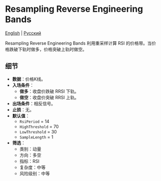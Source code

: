 # Resampling Reverse Engineering Bands
[English](README.md) | [Русский](README_ru.md)

Resampling Reverse Engineering Bands 利用重采样计算 RSI 的价格带。当价格跌破下轨时做多，价格突破上轨时做空。

## 细节
- **数据**：价格K线。
- **入场条件**：
  - **做多**：收盘价跌破 RRSI 下轨。
  - **做空**：收盘价突破 RRSI 上轨。
- **出场条件**：相反信号。
- **止损**：无。
- **默认值**：
  - `RsiPeriod` = 14
  - `HighThreshold` = 70
  - `LowThreshold` = 30
  - `SampleLength` = 1
- **筛选**：
  - 类别：动量
  - 方向：多空
  - 指标：RSI
  - 复杂度：中等
  - 风险级别：中等
